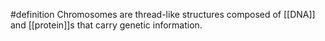 #definition 
Chromosomes are thread-like structures composed of [[DNA]] and [[protein]]s that carry genetic information.